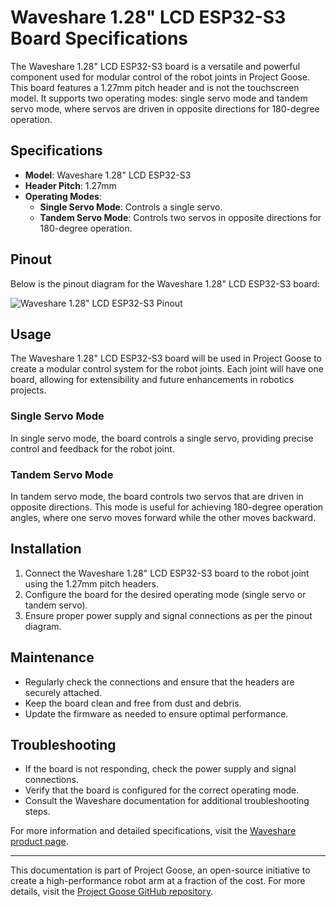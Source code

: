 # Waveshare 1.28" LCD ESP32-S3 Board Specifications

The Waveshare 1.28" LCD ESP32-S3 board is a versatile and powerful component used for modular control of the robot joints in Project Goose. This board features a 1.27mm pitch header and is not the touchscreen model. It supports two operating modes: single servo mode and tandem servo mode, where servos are driven in opposite directions for 180-degree operation.

## Specifications

- **Model**: Waveshare 1.28" LCD ESP32-S3
- **Header Pitch**: 1.27mm
- **Operating Modes**:
  - **Single Servo Mode**: Controls a single servo.
  - **Tandem Servo Mode**: Controls two servos in opposite directions for 180-degree operation.

## Pinout

Below is the pinout diagram for the Waveshare 1.28" LCD ESP32-S3 board:

![Waveshare 1.28" LCD ESP32-S3 Pinout](https://api.devin.ai/attachments/3e784e38-aba2-43ff-b39f-2c3e597eda38/ESP32-S3-LCD-1.28-details-inter.jpg)

## Usage

The Waveshare 1.28" LCD ESP32-S3 board will be used in Project Goose to create a modular control system for the robot joints. Each joint will have one board, allowing for extensibility and future enhancements in robotics projects.

### Single Servo Mode

In single servo mode, the board controls a single servo, providing precise control and feedback for the robot joint.

### Tandem Servo Mode

In tandem servo mode, the board controls two servos that are driven in opposite directions. This mode is useful for achieving 180-degree operation angles, where one servo moves forward while the other moves backward.

## Installation

1. Connect the Waveshare 1.28" LCD ESP32-S3 board to the robot joint using the 1.27mm pitch headers.
2. Configure the board for the desired operating mode (single servo or tandem servo).
3. Ensure proper power supply and signal connections as per the pinout diagram.

## Maintenance

- Regularly check the connections and ensure that the headers are securely attached.
- Keep the board clean and free from dust and debris.
- Update the firmware as needed to ensure optimal performance.

## Troubleshooting

- If the board is not responding, check the power supply and signal connections.
- Verify that the board is configured for the correct operating mode.
- Consult the Waveshare documentation for additional troubleshooting steps.

For more information and detailed specifications, visit the [Waveshare product page](https://www.waveshare.com/esp32-s3-lcd-1.28.htm).

---

This documentation is part of Project Goose, an open-source initiative to create a high-performance robot arm at a fraction of the cost. For more details, visit the [Project Goose GitHub repository](https://github.com/jhacksman/Project-Goose-Docs).
